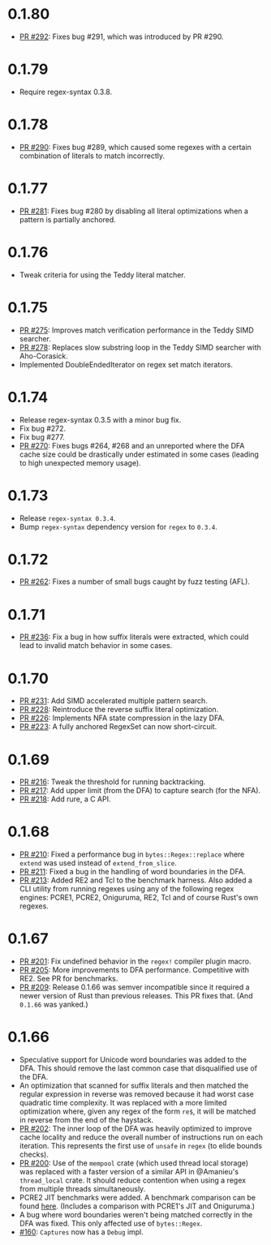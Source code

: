 0.1.80
======
* [PR #292](https://github.com/rust-lang-nursery/regex/pull/292):
  Fixes bug #291, which was introduced by PR #290.

0.1.79
======
* Require regex-syntax 0.3.8.

0.1.78
======
* [PR #290](https://github.com/rust-lang-nursery/regex/pull/290):
  Fixes bug #289, which caused some regexes with a certain combination
  of literals to match incorrectly.

0.1.77
======
* [PR #281](https://github.com/rust-lang-nursery/regex/pull/281):
  Fixes bug #280 by disabling all literal optimizations when a pattern
  is partially anchored.

0.1.76
======
* Tweak criteria for using the Teddy literal matcher.

0.1.75
======
* [PR #275](https://github.com/rust-lang-nursery/regex/pull/275):
  Improves match verification performance in the Teddy SIMD searcher.
* [PR #278](https://github.com/rust-lang-nursery/regex/pull/278):
  Replaces slow substring loop in the Teddy SIMD searcher with Aho-Corasick.
* Implemented DoubleEndedIterator on regex set match iterators.

0.1.74
======
* Release regex-syntax 0.3.5 with a minor bug fix.
* Fix bug #272.
* Fix bug #277.
* [PR #270](https://github.com/rust-lang-nursery/regex/pull/270):
  Fixes bugs #264, #268 and an unreported where the DFA cache size could be
  drastically under estimated in some cases (leading to high unexpected memory
  usage).

0.1.73
======
* Release `regex-syntax 0.3.4`.
* Bump `regex-syntax` dependency version for `regex` to `0.3.4`.

0.1.72
======
* [PR #262](https://github.com/rust-lang-nursery/regex/pull/262):
  Fixes a number of small bugs caught by fuzz testing (AFL).

0.1.71
======
* [PR #236](https://github.com/rust-lang-nursery/regex/pull/236):
  Fix a bug in how suffix literals were extracted, which could lead
  to invalid match behavior in some cases.

0.1.70
======
* [PR #231](https://github.com/rust-lang-nursery/regex/pull/231):
  Add SIMD accelerated multiple pattern search.
* [PR #228](https://github.com/rust-lang-nursery/regex/pull/228):
  Reintroduce the reverse suffix literal optimization.
* [PR #226](https://github.com/rust-lang-nursery/regex/pull/226):
  Implements NFA state compression in the lazy DFA.
* [PR #223](https://github.com/rust-lang-nursery/regex/pull/223):
  A fully anchored RegexSet can now short-circuit.

0.1.69
======
* [PR #216](https://github.com/rust-lang-nursery/regex/pull/216):
  Tweak the threshold for running backtracking.
* [PR #217](https://github.com/rust-lang-nursery/regex/pull/217):
  Add upper limit (from the DFA) to capture search (for the NFA).
* [PR #218](https://github.com/rust-lang-nursery/regex/pull/218):
  Add rure, a C API.

0.1.68
======
* [PR #210](https://github.com/rust-lang-nursery/regex/pull/210):
  Fixed a performance bug in `bytes::Regex::replace` where `extend` was used
  instead of `extend_from_slice`.
* [PR #211](https://github.com/rust-lang-nursery/regex/pull/211):
  Fixed a bug in the handling of word boundaries in the DFA.
* [PR #213](https://github.com/rust-lang-nursery/regex/pull/213):
  Added RE2 and Tcl to the benchmark harness. Also added a CLI utility from
  running regexes using any of the following regex engines: PCRE1, PCRE2,
  Oniguruma, RE2, Tcl and of course Rust's own regexes.

0.1.67
======
* [PR #201](https://github.com/rust-lang-nursery/regex/pull/201):
  Fix undefined behavior in the `regex!` compiler plugin macro.
* [PR #205](https://github.com/rust-lang-nursery/regex/pull/205):
  More improvements to DFA performance. Competitive with RE2. See PR for
  benchmarks.
* [PR #209](https://github.com/rust-lang-nursery/regex/pull/209):
  Release 0.1.66 was semver incompatible since it required a newer version
  of Rust than previous releases. This PR fixes that. (And `0.1.66` was
  yanked.)

0.1.66
======
* Speculative support for Unicode word boundaries was added to the DFA. This
  should remove the last common case that disqualified use of the DFA.
* An optimization that scanned for suffix literals and then matched the regular
  expression in reverse was removed because it had worst case quadratic time
  complexity. It was replaced with a more limited optimization where, given any
  regex of the form `re$`, it will be matched in reverse from the end of the
  haystack.
* [PR #202](https://github.com/rust-lang-nursery/regex/pull/202):
  The inner loop of the DFA was heavily optimized to improve cache locality
  and reduce the overall number of instructions run on each iteration. This
  represents the first use of `unsafe` in `regex` (to elide bounds checks).
* [PR #200](https://github.com/rust-lang-nursery/regex/pull/200):
  Use of the `mempool` crate (which used thread local storage) was replaced
  with a faster version of a similar API in @Amanieu's `thread_local` crate.
  It should reduce contention when using a regex from multiple threads
  simultaneously.
* PCRE2 JIT benchmarks were added. A benchmark comparison can be found
  [here](https://gist.github.com/anonymous/14683c01993e91689f7206a18675901b).
  (Includes a comparison with PCRE1's JIT and Oniguruma.)
* A bug where word boundaries weren't being matched correctly in the DFA was
  fixed. This only affected use of `bytes::Regex`.
* [#160](https://github.com/rust-lang-nursery/regex/issues/160):
  `Captures` now has a `Debug` impl.
